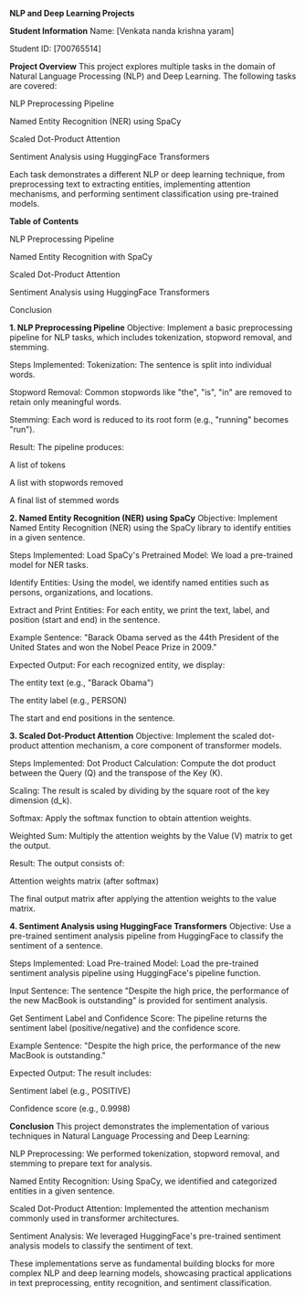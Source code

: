 **NLP and Deep Learning Projects**

**Student Information**
Name: [Venkata nanda krishna yaram]

Student ID: [700765514]

**Project Overview**
This project explores multiple tasks in the domain of Natural Language Processing (NLP) and Deep Learning. The following tasks are covered:

NLP Preprocessing Pipeline

Named Entity Recognition (NER) using SpaCy

Scaled Dot-Product Attention

Sentiment Analysis using HuggingFace Transformers

Each task demonstrates a different NLP or deep learning technique, from preprocessing text to extracting entities, implementing attention mechanisms, and performing sentiment classification using pre-trained models.

**Table of Contents**

NLP Preprocessing Pipeline

Named Entity Recognition with SpaCy

Scaled Dot-Product Attention

Sentiment Analysis using HuggingFace Transformers

Conclusion

**1. NLP Preprocessing Pipeline**
Objective:
Implement a basic preprocessing pipeline for NLP tasks, which includes tokenization, stopword removal, and stemming.

Steps Implemented:
Tokenization: The sentence is split into individual words.

Stopword Removal: Common stopwords like "the", "is", "in" are removed to retain only meaningful words.

Stemming: Each word is reduced to its root form (e.g., "running" becomes "run").

Result:
The pipeline produces:

A list of tokens

A list with stopwords removed

A final list of stemmed words

**2. Named Entity Recognition (NER) using SpaCy**
Objective:
Implement Named Entity Recognition (NER) using the SpaCy library to identify entities in a given sentence.

Steps Implemented:
Load SpaCy's Pretrained Model: We load a pre-trained model for NER tasks.

Identify Entities: Using the model, we identify named entities such as persons, organizations, and locations.

Extract and Print Entities: For each entity, we print the text, label, and position (start and end) in the sentence.

Example Sentence:
"Barack Obama served as the 44th President of the United States and won the Nobel Peace Prize in 2009."

Expected Output:
For each recognized entity, we display:

The entity text (e.g., "Barack Obama")

The entity label (e.g., PERSON)

The start and end positions in the sentence.

**3. Scaled Dot-Product Attention**
Objective:
Implement the scaled dot-product attention mechanism, a core component of transformer models.

Steps Implemented:
Dot Product Calculation: Compute the dot product between the Query (Q) and the transpose of the Key (K).

Scaling: The result is scaled by dividing by the square root of the key dimension (d_k).

Softmax: Apply the softmax function to obtain attention weights.

Weighted Sum: Multiply the attention weights by the Value (V) matrix to get the output.

Result:
The output consists of:

Attention weights matrix (after softmax)

The final output matrix after applying the attention weights to the value matrix.

**4. Sentiment Analysis using HuggingFace Transformers**
Objective:
Use a pre-trained sentiment analysis pipeline from HuggingFace to classify the sentiment of a sentence.

Steps Implemented:
Load Pre-trained Model: Load the pre-trained sentiment analysis pipeline using HuggingFace's pipeline function.

Input Sentence: The sentence "Despite the high price, the performance of the new MacBook is outstanding" is provided for sentiment analysis.

Get Sentiment Label and Confidence Score: The pipeline returns the sentiment label (positive/negative) and the confidence score.

Example Sentence:
"Despite the high price, the performance of the new MacBook is outstanding."

Expected Output:
The result includes:

Sentiment label (e.g., POSITIVE)

Confidence score (e.g., 0.9998)

**Conclusion**
This project demonstrates the implementation of various techniques in Natural Language Processing and Deep Learning:

NLP Preprocessing: We performed tokenization, stopword removal, and stemming to prepare text for analysis.

Named Entity Recognition: Using SpaCy, we identified and categorized entities in a given sentence.

Scaled Dot-Product Attention: Implemented the attention mechanism commonly used in transformer architectures.

Sentiment Analysis: We leveraged HuggingFace's pre-trained sentiment analysis models to classify the sentiment of text.

These implementations serve as fundamental building blocks for more complex NLP and deep learning models, showcasing practical applications in text preprocessing, entity recognition, and sentiment classification.

